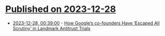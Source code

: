 # [Published on 2023-12-28](index.md)

* [2023-12-28, 00:39:00](https://soylentnews.org/article.pl?sid=23/12/26/2310234&from=rss) - [How Google’s co-founders Have ‘Escaped All Scrutiny’ in Landmark Antitrust Trials](https://soylentnews.org/article.pl?sid=23/12/26/2310234&from=rss)
